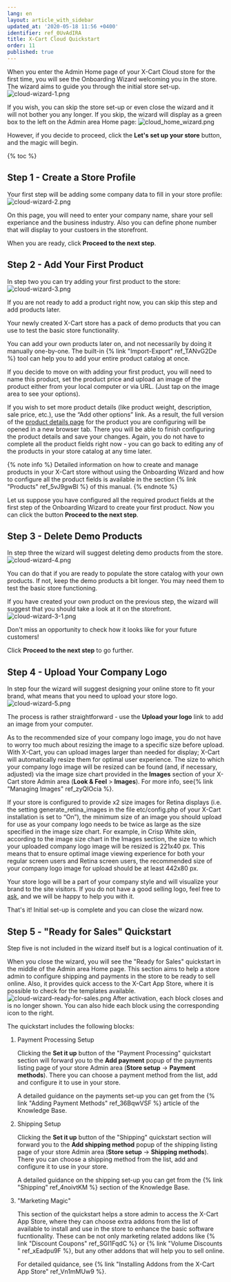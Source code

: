 ```yaml
---
lang: en
layout: article_with_sidebar
updated_at: '2020-05-18 11:56 +0400'
identifier: ref_0UvAdIRA
title: X-Cart Cloud Quickstart
order: 11
published: true
---
```

When you enter the Admin Home page of your X-Cart Cloud store for the first time, you will see the Onboarding Wizard welcoming you in the store. The wizard aims to guide you through the initial store set-up. 
![cloud-wizard-1.png]({{site.baseurl}}/attachments/ref_0UvAdIRA/cloud-wizard-1.png)

If you wish, you can skip the store set-up or even close the wizard and it will not bother you any longer. If you skip, the wizard will display as a green box to the left on the Admin area Home page:
![cloud_home_wizard.png]({{site.baseurl}}/attachments/ref_0UvAdIRA/cloud_home_wizard.png)

However, if you decide to proceed, click the **Let's set up your store** button, and the magic will begin.

{% toc %}

## Step 1 - Create a Store Profile

Your first step will be adding some company data to fill in your store profile:
![cloud-wizard-2.png]({{site.baseurl}}/attachments/ref_0UvAdIRA/cloud-wizard-2.png)

On this page, you will need to enter your company name, share your sell experiance and the business industry. Also you can define phone number that will display to your custoers in the storefront.

When you are ready, click **Proceed to the next step**.

## Step 2 - Add Your First Product

In step two you can try adding your first product to the store:
![cloud-wizard-3.png]({{site.baseurl}}/attachments/ref_0UvAdIRA/cloud-wizard-3.png)

If you are not ready to add a product right now, you can skip this step and add products later.

Your newly created X-Cart store has a pack of demo products that you can use to test the basic store functionality.

You can add your own products later on, and not necessarily by doing it manually one-by-one. The built-in {% link "Import-Export" ref_TANvG2De %} tool can help you to add your entire product catalog at once.

If you decide to move on with adding your first product, you will need to name this product, set the product price and upload an image of the product either from your local computer or via URL. (Just tap on the image area to see your options).

If you wish to set more product details (like product weight, description, sale price, etc.), use the “Add other options” link. As a result, the full version of the [product details page](https://kb.x-cart.com/products/products/managing_products/adding_products/basic_product_setup.html "X-Cart Cloud Quickstart") for the product you are configuring will be opened in a new browser tab. There you will be able to finish configuring the product details and save your changes. Again, you do not have to complete all the product fields right now - you can go back to editing any of the products in your store catalog at any time later. 

{% note info %}
Detailed information on how to create and manage products in your X-Cart store without using the Onboarding Wizard and how to configure all the product fields is available in the section {% link "Products" ref_5vJ9gwBl %} of this manual.
{% endnote %}

Let us suppose you have configured all the required product fields at the first step of the Onboarding Wizard to create your first product. Now you can click the button **Proceed to the next step**.

## Step 3 - Delete Demo Products

In step three the wizard will suggest deleting demo products from the store.
![cloud-wizard-4.png]({{site.baseurl}}/attachments/ref_0UvAdIRA/cloud-wizard-4.png)

You can do that if you are ready to populate the store catalog with your own products. If not, keep the demo products a bit longer. You may need them to test the basic store functioning.

If you have created your own product on the previous step, the wizard will suggest that you should take a look at it on the storefront.
![cloud-wizard-3-1.png]({{site.baseurl}}/attachments/ref_0UvAdIRA/cloud-wizard-3-1.png)

Don't miss an opportunity to check how it looks like for your future customers!

Click **Proceed to the next step** to go further.

## Step 4 - Upload Your Company Logo

In step four the wizard will suggest designing your online store to fit your brand, what means that you need to upload your store logo.
![cloud-wizard-5.png]({{site.baseurl}}/attachments/ref_0UvAdIRA/cloud-wizard-5.png)

The process is rather straightforward - use the **Upload your logo** link to add an image from your computer.

As to the recommended size of your company logo image, you do not have to worry too much about resizing the image to a specific size before upload. With X-Cart, you can upload images larger than needed for display; X-Cart will automatically resize them for optimal user experience. The size to which your company logo image will be resized can be found (and, if necessary, adjusted) via the image size chart provided in the **Images** section of your X-Cart store Admin area (**Look & Feel** > **Images**). For more info, see{% link "Managing Images" ref_zyQIOcia %}.

If your store is configured to provide x2 size images for Retina displays (i.e. the setting generate_retina_images in the file etc/config.php of your X-Cart installation is set to “On”), the minimum size of an image you should upload for use as your company logo needs to be twice as large as the size specified in the image size chart. For example, in Crisp White skin, according to the image size chart in the Images section, the size to which your uploaded company logo image will be resized is 221х40 px. This means that to ensure optimal image viewing experience for both your regular screen users and Retina screen users, the recommended size of your company logo image for upload should be at least 442x80 px.

Your store logo will be a part of your company style and will visualize your brand to the site visitors. If you do not have a good selling logo, feel free to [ask](https://www.x-cart.com/contact-us.html#design "X-Cart Cloud Quickstart"), and we will be happy to help you with it.

That's it! Initial set-up is complete and you can close the wizard now.

## Step 5 - "Ready for Sales" Quickstart 

Step five is not included in the wizard itself but is a logical continuation of it.

When you close the wizard, you will see the "Ready for Sales" quickstart in the middle of the Admin area Home page. This section aims to help a store admin to configure shipping and payments in the store to be ready to sell online. Also, it provides quick access to the X-Cart App Store, where it is possible to check for the templates available.
![cloud-wizard-ready-for-sales.png]({{site.baseurl}}/attachments/ref_0UvAdIRA/cloud-wizard-ready-for-sales.png)
After activation, each block closes and is no longer shown. You can also hide each block using the corresponding icon to the right.

The quickstart includes the following blocks:

1. Payment Processing Setup
   
   Clicking the **Set it up** button of the "Payment Processing" quickstart section will forward you to the **Add payment** popup of the payments listing page of your store Admin area (**Store setup** -> **Payment methods**). There you can choose a payment method from the list, add and configure it to use in your store. 
   
   A detailed guidance on the payments set-up you can get from the {% link "Adding Payment Methods" ref_36BqwVSF %} article of the Knowledge Base.
   
2. Shipping Setup

   Clicking the **Set it up** button of the "Shipping" quickstart section will forward you to the **Add shipping method** popup of the shipping listing page of your store Admin area (**Store setup** -> **Shipping methods**). There you can choose a shipping method from the list, add and configure it to use in your store. 
    
   A detailed guidance on the shipping set-up you can get from the {% link "Shipping" ref_4noivtKM %} section of the Knowledge Base.
   
3. "Marketing Magic"
   
   This section of the quickstart helps a store admin to access the X-Cart App Store, where they can choose extra addons from the list of available to install and use in the store to enhance the basic software fucntionality. These can be not only marketing related addons like {% link "Discount Coupons" ref_SGI1FqdC %} or {% link "Volume Discounts " ref_xEadpu9F %}, but any other addons that will help you to sell online.
   
   For detailed quidance, see {% link "Installing Addons from the X-Cart App Store" ref_Vn1mMUw9 %}.
